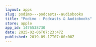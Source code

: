```yaml
---
layout: apps
slug: podimo---podcasts--audiobooks
title: "Podimo - Podcasts & Audiobooks"
store: apple
app_id: 1476538730
date: 2025-02-06T07:23:47Z
published: 2019-09-17T07:00:00Z
---
```

